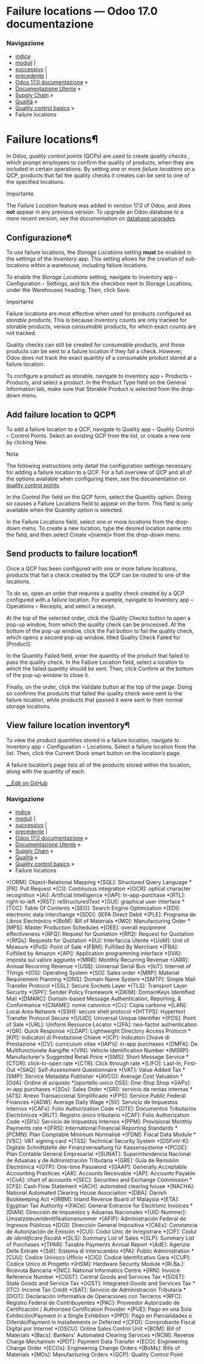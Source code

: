 # Failure locations — Odoo 17.0 documentazione

### Navigazione

  * [indice](../../../../genindex.html "Indice generale")
  * [moduli](../../../../py-modindex.html "Indice del modulo Python") |
  * [successivo](../quality_check_types.html "Quality check types") |
  * [precedente](quality_checks.html "Quality checks") |
  * [Odoo 17.0 documentazione](../../../../index-2.html) »
  * [Documentazione Utente](../../../../applications.html) »
  * [Supply Chain](../../../inventory_and_mrp.html) »
  * [Qualità](../../quality.html) »
  * [Quality control basics](../quality_management.html) »
  * Failure locations



# Failure locations¶

In Odoo, _quality control points_ (QCPs) are used to create _quality checks_ , which prompt employees to confirm the quality of products, when they are included in certain operations. By setting one or more _failure locations_ on a QCP, products that fail the quality checks it creates can be sent to one of the specified locations.

Importante

The _Failure Location_ feature was added in version 17.0 of Odoo, and does **not** appear in any previous version. To upgrade an Odoo database to a more recent version, see the documentation on [database upgrades](../../../../administration/upgrade.html).

## Configurazione¶

To use failure locations, the _Storage Locations_ setting **must** be enabled in the settings of the _Inventory_ app. This setting allows for the creation of sub-locations within a warehouse, including failure locations.

To enable the _Storage Locations_ setting, navigate to Inventory app ‣ Configuration ‣ Settings, and tick the checkbox next to Storage Locations, under the Warehouses heading. Then, click Save.

Importante

Failure locations are most effective when used for products configured as _storable products_. This is because inventory counts are only tracked for storable products, versus _consumable_ products, for which exact counts are not tracked.

Quality checks can still be created for consumable products, and those products can be sent to a failure location if they fail a check. However, Odoo does not track the exact quantity of a consumable product stored at a failure location.

To configure a product as storable, navigate to Inventory app ‣ Products ‣ Products, and select a product. In the Product Type field on the General Information tab, make sure that Storable Product is selected from the drop-down menu.

## Add failure location to QCP¶

To add a failure location to a QCP, navigate to Quality app ‣ Quality Control ‣ Control Points. Select an existing QCP from the list, or create a new one by clicking New.

Nota

The following instructions only detail the configuration settings necessary for adding a failure location to a QCP. For a full overview of QCP and all of the options available when configuring them, see the documentation on [quality control points](quality_control_points.html).

In the Control Per field on the QCP form, select the Quantity option. Doing so causes a Failure Locations field to appear on the form. This field is only available when the Quantity option is selected.

In the Failure Locations field, select one or more locations from the drop-down menu. To create a new location, type the desired location name into the field, and then select Create «[name]» from the drop-down menu.

## Send products to failure location¶

Once a QCP has been configured with one or more failure locations, products that fail a check created by the QCP can be routed to one of the locations.

To do so, open an order that requires a quality check created by a QCP configured with a failure location. For example, navigate to Inventory app ‣ Operations ‣ Receipts, and select a receipt.

At the top of the selected order, click the Quality Checks button to open a pop-up window, from which the quality check can be processed. At the bottom of the pop-up window, click the Fail button to fail the quality check, which opens a second pop-up window, titled Quality Check Failed for [Product].

In the Quantity Failed field, enter the quantity of the product that failed to pass the quality check. In the Failure Location field, select a location to which the failed quantity should be sent. Then, click Confirm at the bottom of the pop-up window to close it.

Finally, on the order, click the Validate button at the top of the page. Doing so confirms the products that failed the quality check were sent to the failure location, while products that passed it were sent to their normal storage locations.

## View failure location inventory¶

To view the product quantities stored in a failure location, navigate to Inventory app ‣ Configuration ‣ Locations. Select a failure location from the list. Then, click the Current Stock smart button on the location’s page.

A failure location’s page lists all of the products stored within the location, along with the quantity of each.

[ __Edit on GitHub](https://github.com/odoo/documentation/edit/17.0/content/applications/inventory_and_mrp/quality/quality_management/failure_locations.rst)

### Navigazione

  * [indice](../../../../genindex.html "Indice generale")
  * [moduli](../../../../py-modindex.html "Indice del modulo Python") |
  * [successivo](../quality_check_types.html "Quality check types") |
  * [precedente](quality_checks.html "Quality checks") |
  * [Odoo 17.0 documentazione](../../../../index-2.html) »
  * [Documentazione Utente](../../../../applications.html) »
  * [Supply Chain](../../../inventory_and_mrp.html) »
  * [Qualità](../../quality.html) »
  * [Quality control basics](../quality_management.html) »
  * Failure locations


  *[ORM]: Object-Relational Mapping
  *[SQL]: Structured Query Language
  *[PR]: Pull Request
  *[CI]: Continuous integration
  *[OCR]: optical character recognition
  *[AI]: Artificial Intelligence
  *[IAP]: In-app-purchase
  *[RTL]: right-to-left
  *[RST]: reStructuredText
  *[GUI]: graphical user interface
  *[TOC]: Table Of Contents
  *[SEO]: Search Engine Optimization
  *[EDI]: electronic data interchange
  *[SDD]: SEPA Direct Debit
  *[PLE]: Programa de Libros Electrónico
  *[BoM]: Bill of Materials
  *[MO]: Manufacturing Order
  *[MPS]: Master Production Schedules
  *[OEE]: overall equipment effectiveness
  *[RFQ]: Request for Quotation
  *[RfQ]: Request for Quotation
  *[RfQs]: Requests for Quotation
  *[IU]: Interfaccia Utente
  *[UoM]: Unit of Measure
  *[PoS]: Point of Sale
  *[FBM]: Fulfilled By Merchant
  *[FBA]: Fulfilled by Amazon
  *[API]: Application programming interface
  *[IVA]: imposta sul valore aggiunto
  *[MRR]: Monthly Recurring Revenue
  *[ARR]: Annual Recurring Revenue
  *[USB]: Universal Serial Bus
  *[IoT]: Internet of Things
  *[OS]: Operating System
  *[SO]: Sales order
  *[MRP]: Material Requirement Planning
  *[DNS]: Domain Name System
  *[SMTP]: Simple Mail Transfer Protocol
  *[SSL]: Secure Sockets Layer
  *[TLS]: Transport Layer Security
  *[SPF]: Sender Policy Framework
  *[DKIM]: DomainKeys Identified Mail
  *[DMARC]: Domain-based Message Authentication, Reporting, & Conformance
  *[CNAME]: nome canonico
  *[Cc]: Copia carbone
  *[LAN]: Local Area Network
  *[SSH]: secure shell protocol
  *[HTTPS]: Hypertext Transfer Protocol Secure
  *[UUID]: Universal Unique Identifier
  *[POS]: Point of Sale
  *[URL]: Uniform Resource Locator
  *[2FA]: two-factor authentication
  *[QR]: Quick Response
  *[LDAP]: Lightweight Directory Access Protocol
  *[KPI]: Indicatori di Prestazione Chiave
  *[ICP]: Indicatori Chiave di Prestazione
  *[CV]: curriculum vitae
  *[IAP’s]: in-app purchases
  *[DMFA]: De Multifunctionele Aangifte
  *[VIN]: Vehicle Identification Number
  *[MSRP]: Manufacturer's Suggested Retail Price
  *[SMS]: Short Message Service
  *[CTOR]: click-to-open rate
  *[CTR]: Click through rate
  *[LIFO]: Last-In, First-Out
  *[SAQ]: Self-Assessment Questionnaire
  *[VAT]: Value Added Tax
  *[SMP]: Service Metadata Publisher
  *[AVCO]: Average Cost Valuation
  *[OdA]: Ordine di acquisto
  *[sportello unico OSS]: One-Stop Shop
  *[IAPs]: in-app purchases
  *[SOs]: Sales Order
  *[SRI]: servicio de rentas internas
  *[ATS]: Anexo Transaccional Simplificado
  *[FPS]: Service Public Federal Finances
  *[ADW]: Average Daily Wage
  *[SII]: Servicio de Impuestos Internos
  *[CAFs]: Folio Authorization Code
  *[DTE]: Documentos Tributarios Electrónicos
  *[RUT]: Registro único tributario
  *[CAF]: Folio Authorization Code
  *[SII’s]: Servicio de Impuestos Internos
  *[PPM]: Provisional Monthly Payments rate
  *[IFRS]: International Financial Reporting Standards
  *[PCMN]: Plan Comptable Minimum Normalisé
  *[FDM]: Fiscal Data Module
  *[VSC]: VAT signing card
  *[TSS]: Technical Security System
  *[DSFinV-K]: Digitale Schnittstelle der Finanzverwaltung für Kassensysteme
  *[PCGE]: Plan Contable General Empresarial
  *[SUNAT]: Superintendencia Nacional de Aduanas y de Administración Tributaria
  *[GRE]: Guía de Remisión Electrónica
  *[OTP]: One-time Password
  *[GAAP]: Generally Acceptable Accounting Practices
  *[AR]: Accounts Receivable
  *[AP]: Accounts Payable
  *[CoA]: chart of accounts
  *[SEC]: Securities and Exchange Commission
  *[CFS]: Cash Flow Statement
  *[ACH]: automated clearing house
  *[NACHA]: National Automated Clearing House Association
  *[DBA]: Danish Bookkeeping Act
  *[IRBM]: Inland Revenue Board of Malaysia
  *[ETA]: Egyptian Tax Authority
  *[FACe]: General Entrance for Electronic Invoices
  *[DIAN]: Dirección de Impuestos y Aduanas Nacionales
  *[UID-Nummer]: Umsatzsteueridentifikationsnummer
  *[AFIP]: Administración Federal de Ingresos Públicos
  *[DGI]: Dirección General Impositiva
  *[CAEs]: Constancia de Autorización de Emisión
  *[CUI]: Codul Unic de Inregistrare
  *[CIF]: *Codul de identificare fiscală*
  *[SLS]: Summary List of Sales
  *[SLP]: Summary List of Purchases
  *[TPAR]: Taxable Payments Annual Report
  *[AdE]: Agenzia Delle Entrate
  *[SdI]: Sistema di Interscambio
  *[PA]: Public Administration
  *[CUU]: Codice Univoco Ufficio
  *[CIG]: Codice Identificativo Gara
  *[CUP]: Codice Unico di Progetto
  *[HSM]: Hardware Security Module
  *[Ri.Ba.]: Ricevuta Bancaria
  *[NIC]: National Informatics Centre
  *[IRN]: Invoice Reference Number
  *[CGST]: Central Goods and Services Tax
  *[SGST]: State Goods and Service Tax
  *[IGST]: Integrated Goods and Services Tax
  *[ITC]: Income Tax Credit
  *[SAT]: Servicio de Administración Tributaria
  *[DIOT]: Declaración Informativa de Operaciones con Terceros
  *[RFC]: Registro Federal de Contribuyentes
  *[PAC]: Proveedor Autorizado de Certificación / Authorized Certification Provider
  *[PUE]: Pago en una Sola Exhibición/Payment in a Single Exhibition
  *[PPD]: Pago en Parcialidades o Diferido/Payment in Installements or Deferred
  *[CFDI]: Comprobante Fiscal Digital por Internet
  *[OSCU]: Online Sales Control Unit
  *[BOM]: Bill of Materials
  *[Bacs]: Bankers' Automated Clearing Services
  *[RCM]: Reverse Charge Mechanism
  *[PDT]: Payment Data Transfer
  *[ECO]: Engineering Change Order
  *[ECOs]: Engineering Change Orders
  *[BoMs]: Bills of Materials
  *[MOs]: Manufacturing Orders
  *[QCP]: Quality Control Point